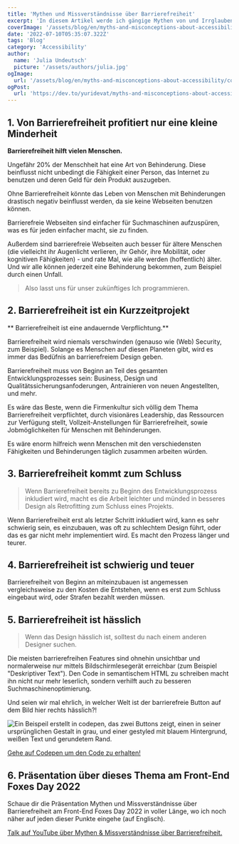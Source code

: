 ```yaml
---
title: 'Mythen und Missverständnisse über Barrierefreiheit'
excerpt: 'In diesem Artikel werde ich gängige Mythen von und Irrglauben gegenüber Barrierefreiheit addressieren, indem ich  Beispiele aufzeige, welche diese zu Nichte machen und Gründe für Barrierefreiheit unterstützt ...'
coverImage: '/assets/blog/en/myths-and-misconceptions-about-accessibility/cover.png'
date: '2022-07-10T05:35:07.322Z'
tags: 'Blog'
category: 'Accessibility'
author:
  name: 'Julia Undeutsch'
  picture: '/assets/authors/julia.jpg'
ogImage:
  url: '/assets/blog/en/myths-and-misconceptions-about-accessibility/cover.png'
ogPost:
  url: 'https://dev.to/yuridevat/myths-and-misconceptions-about-accessibility-48ab'
---
```


## 1. Von Barrierefreiheit profitiert nur eine kleine Minderheit

**Barrierefreiheit hilft vielen Menschen.**

Ungefähr 20% der Menschheit hat eine Art von Behinderung. Diese beinflusst nicht unbedingt die Fähigkeit einer Person, das Internet zu benutzen und deren Geld für dein Produkt auszugeben.

Ohne Barrierefreiheit könnte das Leben von Menschen mit Behinderungen drastisch negativ beinflusst werden, da sie keine Webseiten benutzen können.

Barrierefreie Webseiten sind einfacher für Suchmaschinen aufzuspüren, was es für jeden einfacher macht, sie zu finden.

Außerdem sind barrierefreie Webseiten auch besser für ältere Menschen (die vielleicht ihr Augenlicht verlieren, ihr Gehör, ihre Mobilität, oder kognitiven Fähigkeiten) - und rate Mal, wie alle werden (hoffentlich) älter. Und wir alle können jederzeit eine Behinderung bekommen, zum Beispiel durch einen Unfall.

> Also lasst uns für unser zukünftiges Ich programmieren.

## 2. Barrierefreiheit ist ein Kurzzeitprojekt

** Barrierefreiheit ist eine andauernde Verpflichtung.**

Barrierefreiheit wird niemals verschwinden (genauso wie (Web) Security, zum Beispiel). Solange es Menschen auf diesen Planeten gibt, wird es immer das Bedüfnis an barrierefreiem Design geben.

Barrierefreiheit muss von Beginn an Teil des gesamten Entwicklungsprozesses sein: Business, Design und Qualitätssicherungsanfoderungen, Antrainieren von neuen Angestellten, und mehr.

Es wäre das Beste, wenn die Firmenkultur sich völlig dem Thema Barrierefreiheit verpflichtet, durch visionäres Leadership, das Ressourcen zur Verfügung stellt, Vollzeit-Anstellungen für Barrierefreiheit, sowie Jobmöglichkeiten für Menschen mit Behinderungen.

Es wäre enorm hilfreich wenn Menschen mit den verschiedensten Fähigkeiten und Behinderungen täglich zusammen arbeiten würden.

## 3. Barrierefreiheit kommt zum Schluss

> Wenn Barrierefreiheit bereits zu Beginn des Entwicklungsprozess inkludiert wird, macht es die Arbeit leichter und münded in besseres Design als Retrofitting zum Schluss eines Projekts.

Wenn Barrierefreiheit erst als letzter Schritt inkludiert wird, kann es sehr schwierig sein, es einzubauen, was oft zu schlechtem Design führt, oder das es gar nicht mehr implementiert wird. Es macht den Prozess länger und teurer.

## 4. Barrierefreiheit ist schwierig und teuer

Barrierefreiheit von Beginn an miteinzubauen ist angemessen vergleichsweise zu den Kosten die Entstehen, wenn es erst zum Schluss eingebaut wird, oder Strafen bezahlt werden müssen.

## 5. Barrierefreiheit ist hässlich

> Wenn das Design hässlich ist, solltest du nach einem anderen Designer suchen.

Die meisten barrierefreihen Features sind ohnehin unsichtbar und normalerweise nur mittels Bildschirmlesegerät erreichbar (zum Beispiel "Deskriptiver Text"). Den Code in semantischem HTML zu schreiben macht ihn nicht nur mehr leserlich, sondern verhilft auch zu besseren Suchmaschinenoptimierung.

Und seien wir mal ehrlich, in welcher Welt ist der barrierefreie Button auf dem Bild hier rechts hässlich?!

![Ein Beispeil erstellt in codepen, das zwei Buttons zeigt, einen in seiner ursprünglichen Gestalt in grau, und einer gestyled mit blauem Hintergrund, weißen Text und gerundetem Rand.](/assets/blog/myths-and-misconceptions-about-accessibility/image-1.png)

[Gehe auf Codepen um den Code zu erhalten!](https://codepen.io/YuriDevAT/pen/eYMzpgw)

## 6. Präsentation über dieses Thema am Front-End Foxes Day 2022

Schaue dir die Präsentation Mythen und Missverständnisse über Barrierefreiheit am Front-End Foxes Day 2022 in voller Länge, wo ich noch näher auf jeden dieser Punkte eingehe (auf Englisch).

[Talk auf YouTube über Mythen & Missverständnisse über Barrierefreiheit.](https://www.youtube.com/watch?v=9goOuRJMEHY)
